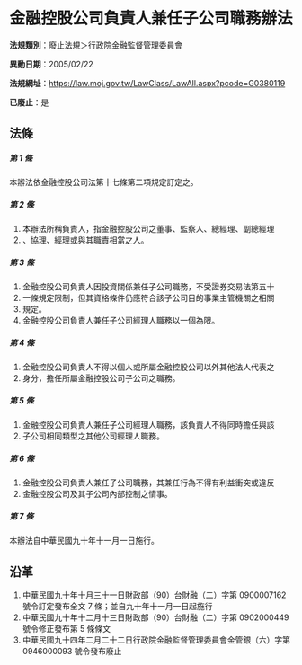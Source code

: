 # 金融控股公司負責人兼任子公司職務辦法

**法規類別**：廢止法規＞行政院金融監督管理委員會

**異動日期**：2005/02/22  

**法規網址**：https://law.moj.gov.tw/LawClass/LawAll.aspx?pcode=G0380119

**已廢止**：是



## 法條
##### 第 1 條
本辦法依金融控股公司法第十七條第二項規定訂定之。

##### 第 2 條
1. 本辦法所稱負責人，指金融控股公司之董事、監察人、總經理、副總經理
1. 、協理、經理或與其職責相當之人。

##### 第 3 條
1. 金融控股公司負責人因投資關係兼任子公司職務，不受證券交易法第五十
1. 一條規定限制，但其資格條件仍應符合該子公司目的事業主管機關之相關
1. 規定。
1. 金融控股公司負責人兼任子公司經理人職務以一個為限。

##### 第 4 條
1. 金融控股公司負責人不得以個人或所屬金融控股公司以外其他法人代表之
1. 身分，擔任所屬金融控股公司子公司之職務。

##### 第 5 條
1. 金融控股公司負責人兼任子公司經理人職務，該負責人不得同時擔任與該
1. 子公司相同類型之其他公司經理人職務。

##### 第 6 條
1. 金融控股公司負責人兼任子公司職務，其兼任行為不得有利益衝突或違反
1. 金融控股公司及其子公司內部控制之情事。

##### 第 7 條
本辦法自中華民國九十年十一月一日施行。

## 沿革
1. 中華民國九十年十月三十一日財政部（90）台財融（二）字第 0900007162 號令訂定發布全文 7  條；並自九十年十一月一日起施行
1. 中華民國九十年十二月十三日財政部（90）台財融（二）字第 0902000449 號令修正發布第 5  條條文
1. 中華民國九十四年二月二十二日行政院金融監督管理委員會金管銀（六）字第 0946000093 號令發布廢止
